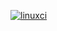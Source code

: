 

[![linuxci](https://github.com/githubfoam/minikube-istio-travisci/workflows/linuxci/badge.svg)](https://github.com/githubfoam/minikube-istio-travisci/actions?query=workflow%3A%linuxci%22+branch%3Adev)

~~~~



~~~~
